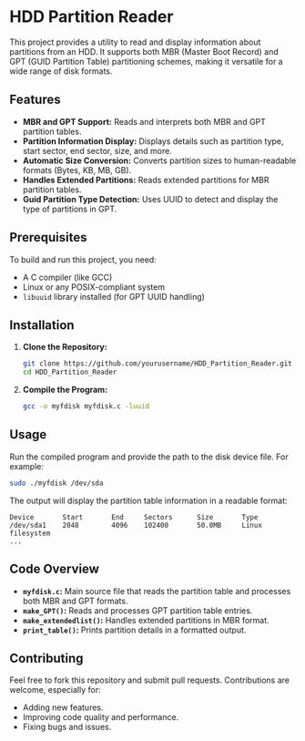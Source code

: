 
# HDD Partition Reader

This project provides a utility to read and display information about partitions from an HDD. It supports both MBR (Master Boot Record) and GPT (GUID Partition Table) partitioning schemes, making it versatile for a wide range of disk formats.

## Features

- **MBR and GPT Support:** Reads and interprets both MBR and GPT partition tables.
- **Partition Information Display:** Displays details such as partition type, start sector, end sector, size, and more.
- **Automatic Size Conversion:** Converts partition sizes to human-readable formats (Bytes, KB, MB, GB).
- **Handles Extended Partitions:** Reads extended partitions for MBR partition tables.
- **Guid Partition Type Detection:** Uses UUID to detect and display the type of partitions in GPT.

## Prerequisites

To build and run this project, you need:

- A C compiler (like GCC)
- Linux or any POSIX-compliant system
- `libuuid` library installed (for GPT UUID handling)

## Installation

1. **Clone the Repository:**

   ```bash
   git clone https://github.com/yourusername/HDD_Partition_Reader.git
   cd HDD_Partition_Reader
   ```

2. **Compile the Program:**

   ```bash
   gcc -o myfdisk myfdisk.c -luuid
   ```

## Usage

Run the compiled program and provide the path to the disk device file. For example:

```bash
sudo ./myfdisk /dev/sda
```

The output will display the partition table information in a readable format:

```
Device       Start       End     Sectors      Size       Type
/dev/sda1    2048        4096    102400       50.0MB     Linux filesystem
...
```

## Code Overview

- **`myfdisk.c`:** Main source file that reads the partition table and processes both MBR and GPT formats.
- **`make_GPT()`:** Reads and processes GPT partition table entries.
- **`make_extendedlist()`:** Handles extended partitions in MBR format.
- **`print_table()`:** Prints partition details in a formatted output.

## Contributing

Feel free to fork this repository and submit pull requests. Contributions are welcome, especially for:

- Adding new features.
- Improving code quality and performance.
- Fixing bugs and issues.

